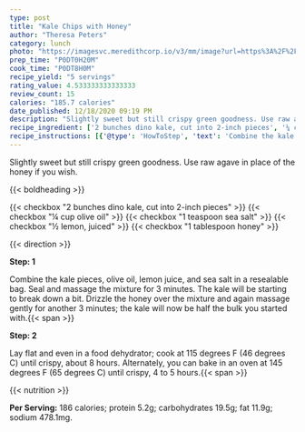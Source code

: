 ```yaml
---
type: post
title: "Kale Chips with Honey"
author: "Theresa Peters"
category: lunch
photo: "https://imagesvc.meredithcorp.io/v3/mm/image?url=https%3A%2F%2Fimages.media-allrecipes.com%2Fuserphotos%2F917478.jpg"
prep_time: "P0DT0H20M"
cook_time: "P0DT8H0M"
recipe_yield: "5 servings"
rating_value: 4.533333333333333
review_count: 15
calories: "185.7 calories"
date_published: 12/18/2020 09:19 PM
description: "Slightly sweet but still crispy green goodness. Use raw agave in place of the honey if you wish."
recipe_ingredient: ['2 bunches dino kale, cut into 2-inch pieces', '¼ cup olive oil', '1 teaspoon sea salt', '½ lemon, juiced', '1 tablespoon honey']
recipe_instructions: [{'@type': 'HowToStep', 'text': 'Combine the kale pieces, olive oil, lemon juice, and sea salt in a resealable bag. Seal and massage the mixture for 3 minutes. The kale will be starting to break down a bit. Drizzle the honey over the mixture and again massage gently for another 3 minutes; the kale will now be half the bulk you started with.\n'}, {'@type': 'HowToStep', 'text': 'Lay flat and even in a food dehydrator; cook at 115 degrees F (46 degrees C) until crispy, about 8 hours. Alternately, you can bake in an oven at 145 degrees F (65 degrees C) until crispy, 4 to 5 hours.\n'}]
---
```


Slightly sweet but still crispy green goodness. Use raw agave in place of the honey if you wish. 

{{< boldheading >}}

{{< checkbox "2 bunches dino kale, cut into 2-inch pieces" >}}
{{< checkbox "¼ cup olive oil" >}}
{{< checkbox "1 teaspoon sea salt" >}}
{{< checkbox "½  lemon, juiced" >}}
{{< checkbox "1 tablespoon honey" >}}


{{< direction >}}

**Step: 1**

Combine the kale pieces, olive oil, lemon juice, and sea salt in a resealable bag. Seal and massage the mixture for 3 minutes. The kale will be starting to break down a bit. Drizzle the honey over the mixture and again massage gently for another 3 minutes; the kale will now be half the bulk you started with.{{< span >}}

**Step: 2**

Lay flat and even in a food dehydrator; cook at 115 degrees F (46 degrees C) until crispy, about 8 hours. Alternately, you can bake in an oven at 145 degrees F (65 degrees C) until crispy, 4 to 5 hours.{{< span >}}

{{< nutrition >}}

**Per Serving:** 186 calories; protein 5.2g; carbohydrates 19.5g; fat 11.9g; sodium 478.1mg.
